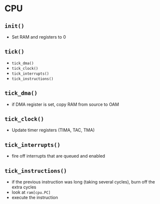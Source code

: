 CPU
===

`init()`
--------
- Set RAM and registers to 0

`tick()`
--------
- `tick_dma()`
- `tick_clock()`
- `tick_interrupts()`
- `tick_instructions()`

`tick_dma()`
------------
- if DMA register is set, copy RAM from source to OAM

`tick_clock()`
--------------
- Update timer registers (TIMA, TAC, TMA)

`tick_interrupts()`
-------------------
- fire off interrupts that are queued and enabled

`tick_instructions()`
---------------------
- if the previous instruction was long (taking several cycles),
  burn off the extra cycles
- look at `ram[cpu.PC]`
- execute the instruction
